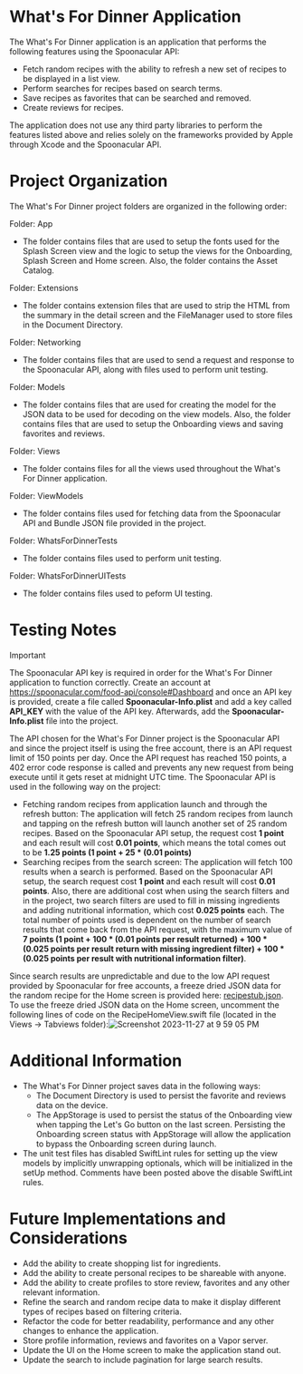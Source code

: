 # What's For Dinner Application
The What's For Dinner application is an application that performs the following features using the Spoonacular API:
- Fetch random recipes with the ability to refresh a new set of recipes to be displayed in a list view.
- Perform searches for recipes based on search terms.
- Save recipes as favorites that can be searched and removed.
- Create reviews for recipes.

The application does not use any third party libraries to perform the features listed above and relies solely on the frameworks provided by Apple through Xcode and the Spoonacular API.

# Project Organization

The What's For Dinner project folders are organized in the following order:

Folder: App
- The folder contains files that are used to setup the fonts used for the Splash Screen view and the logic to setup the views for the Onboarding, Splash Screen and Home screen. Also, the folder contains the Asset Catalog.

Folder: Extensions
- The folder contains extension files that are used to strip the HTML from the summary in the detail screen and the FileManager used to store files in the Document Directory.

Folder: Networking
- The folder contains files that are used to send a request and response to the Spoonacular API, along with files used to perform unit testing.

Folder: Models
- The folder contains files that are used for creating the model for the JSON data to be used for decoding on the view models. Also, the folder contains files that are used to setup the Onboarding views and saving favorites and reviews.

Folder: Views
- The folder contains files for all the views used throughout the What's For Dinner application.

Folder: ViewModels
- The folder contains files used for fetching data from the Spoonacular API and Bundle JSON file provided in the project.

Folder: WhatsForDinnerTests
- The folder contains files used to perform unit testing.

Folder: WhatsForDinnerUITests
- The folder contains files used to peform UI testing.

# Testing Notes

> [!IMPORTANT]
> The Spoonacular API key is required in order for the What's For Dinner application to function correctly. Create an account at https://spoonacular.com/food-api/console#Dashboard and once an API key is provided, create a file called **Spoonacular-Info.plist** and add a key called **API_KEY** with the value of the API key. Afterwards, add the **Spoonacular-Info.plist** file into the project.

The API chosen for the What's For Dinner project is the Spoonacular API and since the project itself is using the free account, there is an API request limit of 150 points per day. Once the API request has reached 150 points, a 402 error code response is called and prevents any new request from being execute until it gets reset at midnight UTC time. The Spoonacular API is used in the following way on the project:

* Fetching random recipes from application launch and through the refresh button: The application will fetch 25 random recipes from launch and tapping on the refresh button will launch another set of 25 random recipes. Based on the Spoonacular API setup, the request cost **1 point** and each result will cost **0.01 points**, which means the total comes out to be **1.25 points (1 point + 25 * (0.01 points)**
* Searching recipes from the search screen: The application will fetch 100 results when a search is performed. Based on the Spoonacular API setup, the search request cost **1 point** and each result will cost **0.01 points**. Also, there are additional cost when using the search filters and in the project, two search filters are used to fill in missing ingredients and adding nutritional information, which cost **0.025 points** each. The total number of points used is dependent on the number of search results that come back from the API request, with the maximum value of **7 points (1 point + 100 * (0.01 points per result returned) + 100 * (0.025 points per result return with missing ingredient filter) + 100 * (0.025 points per result with nutritional information filter)**.

Since search results are unpredictable and due to the low API request provided by Spoonacular for free accounts, a freeze dried JSON data for the random recipe for the Home screen is provided here: [recipestub.json](https://github.com/jp387/capstone/files/13484038/recipestub.json). To use the freeze dried JSON data on the Home screen, uncomment the following lines of code on the RecipeHomeView.swift file (located in the Views -> Tabviews folder):![Screenshot 2023-11-27 at 9 59 05 PM](https://github.com/jp387/capstone/assets/141362328/382b526a-c43e-47b8-b53b-5c4686637b54)

# Additional Information

- The What's For Dinner project saves data in the following ways:
  - The Document Directory is used to persist the favorite and reviews data on the device.
  - The AppStorage is used to persist the status of the Onboarding view when tapping the Let's Go button on the last screen. Persisting the Onboarding screen status with AppStorage will allow the application to bypass the Onboarding screen during launch.
- The unit test files has disabled SwiftLint rules for setting up the view models by implicitly unwrapping optionals, which will be initialized in the setUp method. Comments have been posted above the disable SwiftLint rules.

# Future Implementations and Considerations

- Add the ability to create shopping list for ingredients.
- Add the ability to create personal recipes to be shareable with anyone.
- Add the ability to create profiles to store review, favorites and any other relevant information.
- Refine the search and random recipe data to make it display different types of recipes based on filtering criteria.
- Refactor the code for better readability, performance and any other changes to enhance the application.
- Store profile information, reviews and favorites on a Vapor server.
- Update the UI on the Home screen to make the application stand out.
- Update the search to include pagination for large search results.
